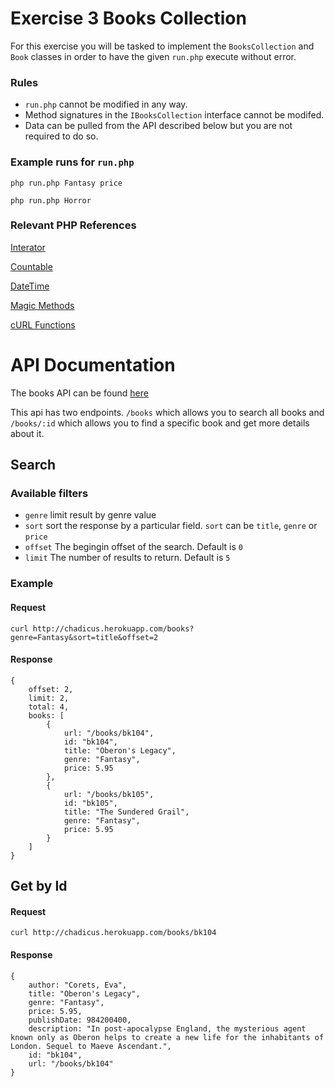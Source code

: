 Exercise 3 Books Collection
===========================

For this exercise you will be tasked to implement the `BooksCollection` and `Book` classes in order to have the given `run.php` execute without error.

### Rules
* `run.php` cannot be modified in any way. 
* Method signatures in the `IBooksCollection` interface cannot be modifed.
* Data can be pulled from the API described below but you are not required to do so.

### Example runs for `run.php`

`php run.php Fantasy price`

`php run.php Horror`


### Relevant PHP References
[Interator](http://www.php.net/manual/en/class.iterator.php) 

[Countable](http://www.php.net/manual/en/class.countable.php)

[DateTime](http://www.php.net/manual/en/class.datetime.php)

[Magic Methods](http://www.php.net/manual/en/language.oop5.magic.php)

[cURL Functions](http://us3.php.net/manual/en/ref.curl.php)


API Documentation
=================

The books API can be found [here](http://chadicus.herokuapp.com/books)

This api has two endpoints. `/books` which allows you to search all books and `/books/:id` which allows you to find a specific book and get more details about it.

## Search

### Available filters
* `genre` limit result by genre value
* `sort`  sort the response by a particular field. `sort` can be `title`, `genre` or `price`
* `offset` The begingin offset of the search. Default is `0`
* `limit` The number of results to return. Default is `5`

### Example 

#### Request

`curl http://chadicus.herokuapp.com/books?genre=Fantasy&sort=title&offset=2`

#### Response
```
{
    offset: 2,
    limit: 2,
    total: 4,
    books: [
        {
            url: "/books/bk104",
            id: "bk104",
            title: "Oberon's Legacy",
            genre: "Fantasy",
            price: 5.95
        },
        {
            url: "/books/bk105",
            id: "bk105",
            title: "The Sundered Grail",
            genre: "Fantasy",
            price: 5.95
        }
    ]
}
```

## Get by Id

#### Request
`curl http://chadicus.herokuapp.com/books/bk104`

#### Response
```
{
    author: "Corets, Eva",
    title: "Oberon's Legacy",
    genre: "Fantasy",
    price: 5.95,
    publishDate: 984200400,
    description: "In post-apocalypse England, the mysterious agent known only as Oberon helps to create a new life for the inhabitants of London. Sequel to Maeve Ascendant.",
    id: "bk104",
    url: "/books/bk104"
}
```

